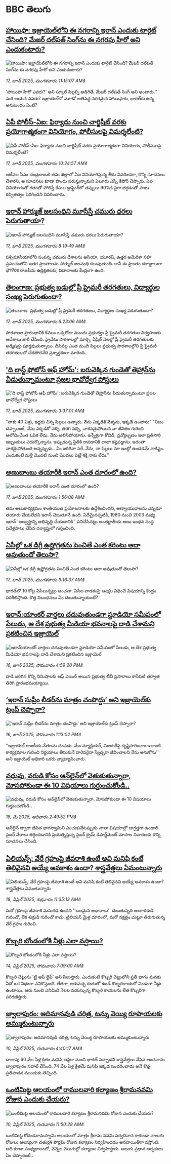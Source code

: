 # BBC తెలుగు## [హాయిఫా: ఇజ్రాయెల్‌‌లోని ఈ నగరాన్ని ఇరాన్ ఎందుకు టార్గెట్‌ చేసింది? మేజర్ దల్‌పత్ సింగ్‌‌ను ఈ నగరపు హీరో అని ఎందుకంటారు? ](https://www.bbc.com/telugu/articles/cjwn33zzzexo?at_campaign=githubrss)![హాయిఫా: ఇజ్రాయెల్‌‌లోని ఈ నగరాన్ని ఇరాన్ ఎందుకు టార్గెట్‌ చేసింది? మేజర్ దల్‌పత్ సింగ్‌‌ను ఈ నగరపు హీరో అని ఎందుకంటారు? ](https://ichef.bbci.co.uk/ace/standard/240/cpsprodpb/22db/live/3f0a3d50-4abf-11f0-86d5-3b52b53af158.jpg)_17, జూన్ 2025, మంగళవారం 11:15:07 AMకి_'హాయిఫా హీరో ఎవరు?' అని స్కూల్ పిల్లల్ని అడిగితే, మేజర్ దల్‌పత్ సింగ్ అని అంటారు.'' మరి ఆయన ఎవరు? ఇజ్రాయెల్‌లో మూడో అతిపెద్ద నగరమైన హాయిఫాకు, భారత్‌కు ఉన్న అనుబంధం ఏంటి?## [ఏపీ పోలీస్-ఏఐ: ఫిర్యాదు నుంచి చార్జిషీట్ వరకు ప్రయోగాత్మకంగా వినియోగం, పోలీసులపై విమర్శలేంటి? ](https://www.bbc.com/telugu/articles/cr4w00dyd27o?at_campaign=githubrss)![ఏపీ పోలీస్-ఏఐ: ఫిర్యాదు నుంచి చార్జిషీట్ వరకు ప్రయోగాత్మకంగా వినియోగం, పోలీసులపై విమర్శలేంటి? ](https://ichef.bbci.co.uk/ace/standard/240/cpsprodpb/b694/live/da0065f0-4ac4-11f0-a466-d54f65b60deb.png)_17, జూన్ 2025, మంగళవారం 10:24:57 AMకి_ఇటీవల సీఎం చంద్రబాబుకి తమ జిల్లాలో ఏఐ వినియోగిస్తున్న తీరు వివరించగా, కొన్ని సూచనలు చేశారని, ఆ సూచనలు కూడా పొందు పరుస్తున్నామని ఏలూరు ఎస్పీ కిషోర్‌ చెప్పారు. ఏఐ వినియోగంతో గతంతో పోలిస్తే కేసుల డ్రాఫ్టింగ్‌లో తప్పులు 90%కి పైగా తగ్గడంతో పాటు కచ్చితత్వం పెరిగిందని వివరించారు.## [ఇరాన్ హార్ముజ్ జలసంధిని మూసేస్తే చమురు ధరలు పెరుగుతాయా? ](https://www.bbc.com/telugu/articles/crrql24v8zpo?at_campaign=githubrss)![ఇరాన్ హార్ముజ్ జలసంధిని మూసేస్తే చమురు ధరలు పెరుగుతాయా? ](https://ichef.bbci.co.uk/ace/standard/240/cpsprodpb/aa51/live/458d7680-4b49-11f0-8bdb-73c0815c1d31.png)_17, జూన్ 2025, మంగళవారం 8:19:49 AMకి_పశ్చిమాసియాలోని సంపన్న చమురు  దేశాలను ఆసియా, యూరప్, ఉత్తర అమెరికా సహా ప్రపంచంలోని ఇతర ప్రాంతాలను హార్ముజ్ జలసంధి కలుపుతుంది. కానీ ఈ ప్రాంతం దశాబ్దాలుగా భౌగోళిక రాజకీయ ఉద్రిక్తతలకు, వివాదాలకు కేంద్రంగా ఉంది.## [తెలంగాణ: ప్రభుత్వ బడుల్లో ప్రీ ప్రైమరీ తరగతులు, విద్యార్థుల సంఖ్య పెరుగుతుందా? ](https://www.bbc.com/telugu/articles/cglz2e7ew4xo?at_campaign=githubrss)![తెలంగాణ: ప్రభుత్వ బడుల్లో ప్రీ ప్రైమరీ తరగతులు, విద్యార్థుల సంఖ్య పెరుగుతుందా? ](https://ichef.bbci.co.uk/ace/standard/240/cpsprodpb/884f/live/45b6dc00-4b3f-11f0-9125-21984b2eddef.jpg)_17, జూన్ 2025, మంగళవారం 6:23:06 AMకి_పాఠశాలల ప్రారంభానికి కేవలం ఒక్కరోజు ముందు ప్రభుత్వం ప్రీ ప్రైమరీ తరగతుల నిర్వహణకు ఆదేశాలు జారీ చేసింది. ప్రైవేటు పాఠశాలల్లో మార్చి, ఏప్రిల్ నెలల్లో ప్రీ ప్రైమరీ తరగతులకు అడ్మిషన్లు పూర్తవుతున్నాయి. దీనివల్ల ఎంత మంది పిల్లలు ప్రభుత్వ పాఠశాలల్లోని ప్రీ ప్రైమరీ తరగతులలో చేరతారనేది ప్రశ్నార్థకంగా మారింది.## ['ది లాస్ట్ ఫోటోస్ ఆఫ్ హోమ్': బరువెక్కిన గుండెతో తెహ్రాన్‌ను వీడుతున్నామంటూ ప్రజల భావోద్వేగ పోస్టులు ](https://www.bbc.com/telugu/articles/cd6gy2j675zo?at_campaign=githubrss)!['ది లాస్ట్ ఫోటోస్ ఆఫ్ హోమ్': బరువెక్కిన గుండెతో తెహ్రాన్‌ను వీడుతున్నామంటూ ప్రజల భావోద్వేగ పోస్టులు ](https://ichef.bbci.co.uk/ace/standard/240/cpsprodpb/1f98/live/06c75270-4b23-11f0-a8e9-d340d350dafd.jpg)_17, జూన్ 2025, మంగళవారం 3:37:01 AMకి_"నాకు 40 ఏళ్లు, ఇద్దరు చిన్న పిల్లలు ఉన్నారు. నేను ఎక్కడికీ వెళ్ళను, ఇక్కడే ఉంటాను" "నిజం చెప్పాలంటే, నేను ఎక్కడికో వెళ్ళి, తిరిగి వచ్చి, నాశనమైపోయిన నా జీవితం గురించి ఆలోచించేంత ఓపిక లేదు. నేను అలిసిపోయాను. ఇన్నేళ్లుగా కోవిడ్, ద్రవ్యోల్బణం ఇలా ప్రతిసారి ఇబ్బందులు ఎదుర్కొన్నాను. ఇప్పుడున్న స్థితికి రావడానికి చాలా కష్టపడ్డాను. ఇదంతా నాశమైపోతుంది అన్నప్పుడు.. ఏం జరిగినా సరే..నేను, నా పిల్లలు మా ఇంట్లో ఉండడమే నాకిష్టం. ఎందుకంటే మళ్లీ మొదటి నుంచి మొదలు పెట్టే శక్తి నాకు లేదు."## [అణుబాంబు తయారీకి ఇరాన్ ఎంత దూరంలో ఉంది? ](https://www.bbc.com/telugu/articles/ced2ddey22zo?at_campaign=githubrss)![అణుబాంబు తయారీకి ఇరాన్ ఎంత దూరంలో ఉంది? ](https://ichef.bbci.co.uk/ace/standard/240/cpsprodpb/7670/live/51849bb0-4ab0-11f0-84b6-6bf0f66205f1.jpg)_17, జూన్ 2025, మంగళవారం 1:56:08 AMకి_తమ అణుకార్యక్రమం శాంతియుత ప్రయోజనాలకు ఉద్దేశించిందని, అణ్వాయుధాలను ఎన్నడూ తయారు చేయలేదని ఇరాన్ చెబుతూనే ఉంది. ఏదేమైనప్పటికీ, 1980 నుంచి 2003 మధ్య ఇరాన్ 'అణ్వస్త్రాన్ని  అభివృద్ధి చేయడానికి '  పనిచేసినట్టు  అంతర్జాతీయ అణు ఇంధన సంస్థ పదేళ్లపాటు చేసిన దర్యాప్తులో గుర్తించింది.## [ఏసీల్లో ఒక డిగ్రీ ఉష్ణోగ్రతను పెంచితే ఎంత కరెంటు ఆదా అవుతుందో తెలుసా?](https://www.bbc.com/telugu/articles/cnvmyrmmyvzo?at_campaign=githubrss)![ఏసీల్లో ఒక డిగ్రీ ఉష్ణోగ్రతను పెంచితే ఎంత కరెంటు ఆదా అవుతుందో తెలుసా?](https://ichef.bbci.co.uk/ace/standard/240/cpsprodpb/bdd6/live/1c2709c0-4b51-11f0-8c47-237c2e4015f5.jpg)_17, జూన్ 2025, మంగళవారం 9:16:37 AMకి_భారత్‌లో 10 కోట్ల ఏసీలున్నట్లు అంచనా. ఏసీల వాడకంపై ఆంక్షల విధించే విషయాన్ని కేంద్రం పరిశీలిస్తోంది. కొత్త నిబంధనలు ఏం చెబుతున్నాయంటే?## [ఇరాన్:యాంకర్ వార్తలు చదువుతుండగా స్టూడియో సమీపంలో పేలుడు, ఆ దేశ ప్రభుత్వ మీడియా భవనాలపై దాడి చేశామని ప్రకటించిన ఇజ్రాయెల్   ](https://www.bbc.com/telugu/articles/ckgl59v75xeo?at_campaign=githubrss)![ఇరాన్:యాంకర్ వార్తలు చదువుతుండగా స్టూడియో సమీపంలో పేలుడు, ఆ దేశ ప్రభుత్వ మీడియా భవనాలపై దాడి చేశామని ప్రకటించిన ఇజ్రాయెల్   ](https://ichef.bbci.co.uk/ace/standard/240/cpsprodpb/3f2b/live/e127d630-4ad1-11f0-8c47-237c2e4015f5.png)_16, జూన్ 2025, సోమవారం 4:59:20 PMకి_దాడి జరిగిన కొన్ని నిమిషాలకు ఆఫ్ ఎయిర్ అయిన ప్రభుత్వ టీవీ ప్రసారాలు కాసేపటి తర్వాత తిరిగి ప్రారంభమయ్యాయి.## [‘ఇరాన్ సుప్రీం లీడర్‌ను మాత్రం చంపొద్దు’ అని ఇజ్రాయెల్‌కు ట్రంప్ చెప్పారా?](https://www.bbc.com/telugu/articles/cnv1vvm6735o?at_campaign=githubrss)![‘ఇరాన్ సుప్రీం లీడర్‌ను మాత్రం చంపొద్దు’ అని ఇజ్రాయెల్‌కు ట్రంప్ చెప్పారా?](https://ichef.bbci.co.uk/ace/standard/240/cpsprodpb/4bf0/live/824129d0-4ab5-11f0-bbaa-4bc03e0665b7.jpg)_16, జూన్ 2025, సోమవారం 1:13:02 PMకి_‘‘ఇజ్రాయెల్ రాజకీయ నేతలను చంపదు. మేం న్యూక్లియర్, మిలటరీపై దృష్టిసారించాం.ఇలాంటి కార్యక్రమాల గురించి నిర్ణయాలు తీసుకునే వారెవరైనా స్వేచ్చగా జీవించాలని నేను అనుకోను'' అని ఇజ్రాయెల్ అధికారి ఒకరు వ్యాఖ్యానించారు.## [వధువు, వరుడి కోసం ఆన్‌లైన్‌లో వెతుకుతున్నారా, మోసపోకుండా ఈ 10 విషయాలు గుర్తుంచుకోండి..](https://www.bbc.com/telugu/articles/c5yrny82136o?at_campaign=githubrss)![వధువు, వరుడి కోసం ఆన్‌లైన్‌లో వెతుకుతున్నారా, మోసపోకుండా ఈ 10 విషయాలు గుర్తుంచుకోండి..](https://ichef.bbci.co.uk/ace/standard/240/cpsprodpb/74cc/live/3f04f8a0-28fe-11f0-8c66-ebf25fc2cfef.jpg)_18, మే 2025, ఆదివారం 2:49:52 PMకి_ఆన్‌లైన్ ద్వారా జీవిత భాగస్వామిని ఎంచుకునేటప్పుడు చాలా విషయాల్లో జాగ్రత్తగా ఉండాలి. సైబర్ నేరాలు తగ్గించడానికి ప్రయత్నిస్తున్న సైబర్ క్రైమ్ డిపార్ట్‌మెంట్ మోసాల నివారణకు కొన్ని సూచనలు చేసింది.## [ఏలియన్స్: వేరే గ్రహంపై జీవరాశి ఉంటే అవి మనిషి కంటే తెలివైనవి అయ్యే అవకాశం ఉందా? శాస్త్రవేత్తలు ఏమంటున్నారు](https://www.bbc.com/telugu/articles/cn7xelz1r85o?at_campaign=githubrss)![ఏలియన్స్: వేరే గ్రహంపై జీవరాశి ఉంటే అవి మనిషి కంటే తెలివైనవి అయ్యే అవకాశం ఉందా? శాస్త్రవేత్తలు ఏమంటున్నారు](https://ichef.bbci.co.uk/ace/standard/240/cpsprodpb/b07b/live/a29a56f0-1b9b-11f0-a455-cf1d5f751d2f.png)_18, ఏప్రిల్ 2025, శుక్రవారం 11:35:13 AMకి_మరో గ్రహంపై జీవరాశి మనుగడ ఉందని ''బలమైన ఆధారాలు'' చెబుతున్నది అంగారకుడి గురించో, లేక శుక్రుడి గురించో కాదు. ట్రిలియన్ మైళ్ల దూరంలో, మరో నక్షత్రం చుట్టూ తిరుగుతున్న వేరే గ్రహం గురించి.## [కొబ్బరి బోండంలోకి నీళ్లు ఎలా వస్తాయి?](https://www.bbc.com/telugu/articles/czjn4mzxxy8o?at_campaign=githubrss)![కొబ్బరి బోండంలోకి నీళ్లు ఎలా వస్తాయి?](https://ichef.bbci.co.uk/ace/standard/240/cpsprodpb/46c5/live/684a55e0-18fd-11f0-8b11-7756b7b808cc.jpg)_14, ఏప్రిల్ 2025, సోమవారం 7:09:00 AMకి_కొబ్బరి చెట్టును 'ట్రీ ఆఫ్ లైఫ్' అని పిలుస్తారు. ఎందుకంటే కొబ్బరి చెట్టులోని ప్రతీ భాగం మనకు ఏదో ఒక విధంగా పనికొస్తుంది. లేతగా, ఆకుపచ్చ రంగులో ఉండే కొబ్బరికాయలో నిండుగా నీళ్లు ఉంటాయి. ఆరు నుంచి ఎనిమిది నెలల వయస్సున్న కొబ్బరి కాయలను లేత కొబ్బరిగా పరిగణిస్తారు.## [జ్వాలాపురం: ఆదిమానవుడి చరిత్ర, టన్ను వెయ్యి రూపాయలకు అమ్ముకుంటున్నారు ](https://www.bbc.com/telugu/articles/creqqnwdd5qo?at_campaign=githubrss)![జ్వాలాపురం: ఆదిమానవుడి చరిత్ర, టన్ను వెయ్యి రూపాయలకు అమ్ముకుంటున్నారు ](https://ichef.bbci.co.uk/ace/standard/240/cpsprodpb/765e/live/b472e2d0-15b4-11f0-842b-a7355694993d.jpg)_10, ఏప్రిల్ 2025, గురువారం 4:40:17 AMకి_దాదాపు 60 వేల ఏళ్ల క్రితం మనిషి ఆఫ్రికా నుంచి భారత్ వచ్చాడని శాస్త్రవేత్తలు వేసిన అంచనాను జ్వాలాపురం సవాల్ చేసింది. 74 వేల ఏళ్ల క్రితమే మనిషి ఇక్కడ సంచరించాడు అనే కొత్త ప్రతిపాదన ముందుకు తెచ్చింది.## [ఒంటిమిట్ట ఆలయంలో రాములవారి కల్యాణం శ్రీరామనవమి రోజున ఎందుకు చేయరు?](https://www.bbc.com/telugu/articles/ce822j5e465o?at_campaign=githubrss)![ఒంటిమిట్ట ఆలయంలో రాములవారి కల్యాణం శ్రీరామనవమి రోజున ఎందుకు చేయరు?](https://ichef.bbci.co.uk/ace/standard/240/cpsprodpb/fed5/live/25534d40-1601-11f0-b58a-6113af226972.jpg)_10, ఏప్రిల్ 2025, గురువారం 11:50:28 AMకి_ఒంటిమిట్ట కోదండరామస్వామి ఆలయంలో మాత్రం శ్రీరామ నవమి పర్వదినాన కాకుండా నాలుగు రోజులు ఆలస్యంగా చతుర్దశి పౌర్ణమి రోజున కల్యాణం నిర్వహించడం ఆనవాయితీగా వస్తోంది. అది కూడా సంధ్యకాలంలో, వెన్నెల వెలుగుల్లో కల్యాణం నిర్వహిస్తారు. ఆలయ ప్రధాన అర్చకులు ఏం చెప్పారంటే..